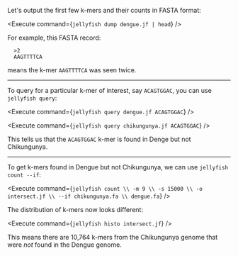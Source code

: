 <script>
import Alert from "$components/Alert.svelte";
import Execute from "$components/Execute.svelte";
</script>

Let's output the first few k-mers and their counts in FASTA format:

<Execute command={`jellyfish dump dengue.jf | head`} />

For example, this FASTA record:

```
  >2
  AAGTTTTCA
```

means the k-mer `AAGTTTTCA` was seen twice.

<hr />

To query for a particular k-mer of interest, say `ACAGTGGAC`, you can use `jellyfish query`:

<Execute command={`jellyfish query dengue.jf ACAGTGGAC`} />

<Execute command={`jellyfish query chikungunya.jf ACAGTGGAC`} />

This tells us that the `ACAGTGGAC` k-mer is found in Denge but not Chikungunya.

<hr />

To get k-mers found in Dengue but not Chikungunya, we can use `jellyfish count --if`:

<Execute command={`jellyfish count \\ -m 9 \\ -s 15000 \\ -o intersect.jf \\ --if chikungunya.fa \\ dengue.fa`} />

The distribution of k-mers now looks different:

<Execute command={`jellyfish histo intersect.jf`} />

This means there are 10,764 k-mers from the Chikungunya genome that were _not_ found in the Dengue genome.
